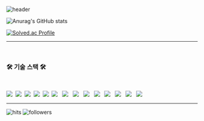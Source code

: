 
![header](https://capsule-render.vercel.app/api?type=waving&color=0:74ebd5,100:ACB6E5&height=120&animation=fadeIn&section=footer&text=기웅이의%20GitHub🐬&fontAlign=70&fontColor=3C3B3F&fontSize=40)
 

   ![Anurag's GitHub stats](https://github-readme-stats.vercel.app/api?username=leelife96&theme=vue&show_icons=true)  

  

   [![Solved.ac Profile](http://mazassumnida.wtf/api/generate_badge?boj=leelife96)](https://solved.ac/leelife96)  

<hr>
 <br>

<h3 align="left"><b>🛠 기술 스택 🛠</b></h3>
</br>
<p align="left">
<img src="https://img.shields.io/badge/Android-green?style=flat-square&logo=Android&logoColor=white"/></a>&nbsp 
<img src="https://img.shields.io/badge/Python-blue?style=flat-square&logo=Python&logoColor=white"/></a>&nbsp 
<img src="https://img.shields.io/badge/C-AFEEEE?style=flat-square&logo=C&logoColor=white"/></a>&nbsp
<img src="https://img.shields.io/badge/HTML-orange?style=flat-square&logo=HTML&logoColor=white"/></a>&nbsp
<img src="https://img.shields.io/badge/Javascript-yellow?style=flat-square&logo=Javascript&logoColor=white"/></a>&nbsp
<img src="https://img.shields.io/badge/CSS3-1572B6?style=flat-square&logo=CSS3&logoColor=white"/></a> &nbsp
<img src="https://img.shields.io/badge/mysql-4479A1?style=flat-square&logo=mysql&logoColor=white"></a> &nbsp
<img src="https://img.shields.io/badge/Java-007396?style=flat&logo=OpenJDK&logoColor=white"/></a> &nbsp
<img src="https://img.shields.io/badge/bootstrap-7952B3?style=style=flat-square&logo=bootstrap&logoColor=white"></a> &nbsp
<img src="https://img.shields.io/badge/spring-6DB33F?style=flat-square&logo=spring&logoColor=white"> </a> &nbsp
<img src="https://img.shields.io/badge/github-181717?style=flat-square&logo=github&logoColor=white"> </a> &nbsp
  <img src="https://img.shields.io/badge/git-F05032?style=flat-square&logo=git&logoColor=white"> </a> &nbsp
  <img src="https://img.shields.io/badge/linux-FCC624?style=flat-square&logo=linux&logoColor=black"> </a> &nbsp
   <img src="https://img.shields.io/badge/react-61DAFB?style=flat-square&logo=react&logoColor=black"> </a> &nbsp

</p>


<hr>

  ![hits](https://hits.seeyoufarm.com/api/count/incr/badge.svg?url=https%3A%2F%2Fgithub.com%2Fohbyul&count_bg=%237A7A7A&title_bg=%23FFADCC&icon=reverbnation.svg&icon_color=%23FF0000&title=hits&edge_flat=false)
  ![followers](https://img.shields.io/github/followers/ohbyul?style=social)


